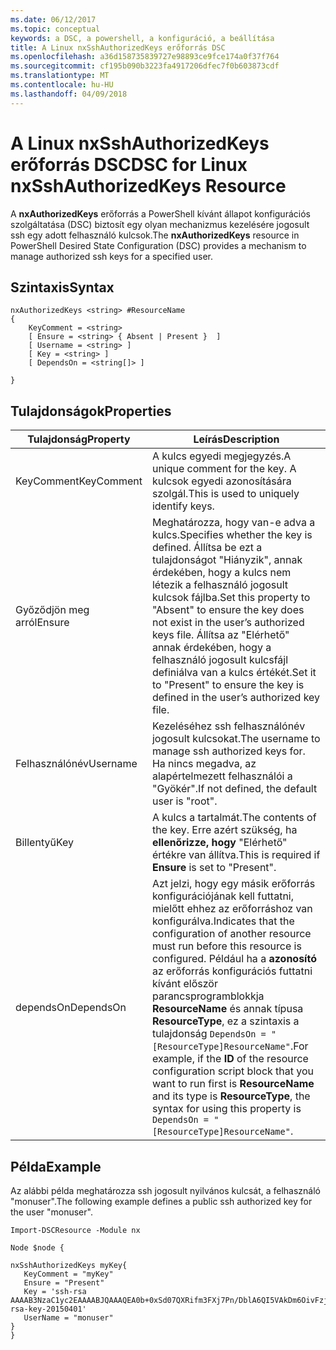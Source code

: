 ```yaml
---
ms.date: 06/12/2017
ms.topic: conceptual
keywords: a DSC, a powershell, a konfiguráció, a beállítása
title: A Linux nxSshAuthorizedKeys erőforrás DSC
ms.openlocfilehash: a36d158735839727e98893ce9fce174a0f37f764
ms.sourcegitcommit: cf195b090b3223fa4917206dfec7f0b603873cdf
ms.translationtype: MT
ms.contentlocale: hu-HU
ms.lasthandoff: 04/09/2018
---
```

# <a name="dsc-for-linux-nxsshauthorizedkeys-resource"></a><span data-ttu-id="532df-103">A Linux nxSshAuthorizedKeys erőforrás DSC</span><span class="sxs-lookup"><span data-stu-id="532df-103">DSC for Linux nxSshAuthorizedKeys Resource</span></span>

<span data-ttu-id="532df-104">A **nxAuthorizedKeys** erőforrás a PowerShell kívánt állapot konfigurációs szolgáltatása (DSC) biztosít egy olyan mechanizmus kezelésére jogosult ssh egy adott felhasználó kulcsok.</span><span class="sxs-lookup"><span data-stu-id="532df-104">The **nxAuthorizedKeys** resource in PowerShell Desired State Configuration (DSC) provides a mechanism to manage authorized ssh keys for a specified user.</span></span>

## <a name="syntax"></a><span data-ttu-id="532df-105">Szintaxis</span><span class="sxs-lookup"><span data-stu-id="532df-105">Syntax</span></span>

```
nxAuthorizedKeys <string> #ResourceName
{
    KeyComment = <string>
    [ Ensure = <string> { Absent | Present }  ]
    [ Username = <string> ]
    [ Key = <string> ]
    [ DependsOn = <string[]> ]

}
```

## <a name="properties"></a><span data-ttu-id="532df-106">Tulajdonságok</span><span class="sxs-lookup"><span data-stu-id="532df-106">Properties</span></span>

|  <span data-ttu-id="532df-107">Tulajdonság</span><span class="sxs-lookup"><span data-stu-id="532df-107">Property</span></span> |  <span data-ttu-id="532df-108">Leírás</span><span class="sxs-lookup"><span data-stu-id="532df-108">Description</span></span> |
|---|---|
| <span data-ttu-id="532df-109">KeyComment</span><span class="sxs-lookup"><span data-stu-id="532df-109">KeyComment</span></span>| <span data-ttu-id="532df-110">A kulcs egyedi megjegyzés.</span><span class="sxs-lookup"><span data-stu-id="532df-110">A unique comment for the key.</span></span> <span data-ttu-id="532df-111">A kulcsok egyedi azonosítására szolgál.</span><span class="sxs-lookup"><span data-stu-id="532df-111">This is used to uniquely identify keys.</span></span>|
| <span data-ttu-id="532df-112">Győződjön meg arról</span><span class="sxs-lookup"><span data-stu-id="532df-112">Ensure</span></span>| <span data-ttu-id="532df-113">Meghatározza, hogy van-e adva a kulcs.</span><span class="sxs-lookup"><span data-stu-id="532df-113">Specifies whether the key is defined.</span></span> <span data-ttu-id="532df-114">Állítsa be ezt a tulajdonságot "Hiányzik", annak érdekében, hogy a kulcs nem létezik a felhasználó jogosult kulcsok fájlba.</span><span class="sxs-lookup"><span data-stu-id="532df-114">Set this property to "Absent" to ensure the key does not exist in the user’s authorized keys file.</span></span> <span data-ttu-id="532df-115">Állítsa az "Elérhető" annak érdekében, hogy a felhasználó jogosult kulcsfájl definiálva van a kulcs értékét.</span><span class="sxs-lookup"><span data-stu-id="532df-115">Set it to "Present" to ensure the key is defined in the user’s authorized key file.</span></span>|
| <span data-ttu-id="532df-116">Felhasználónév</span><span class="sxs-lookup"><span data-stu-id="532df-116">Username</span></span>| <span data-ttu-id="532df-117">Kezeléséhez ssh felhasználónév jogosult kulcsokat.</span><span class="sxs-lookup"><span data-stu-id="532df-117">The username to manage ssh authorized keys for.</span></span> <span data-ttu-id="532df-118">Ha nincs megadva, az alapértelmezett felhasználói a "Gyökér".</span><span class="sxs-lookup"><span data-stu-id="532df-118">If not defined, the default user is "root".</span></span>|
| <span data-ttu-id="532df-119">Billentyű</span><span class="sxs-lookup"><span data-stu-id="532df-119">Key</span></span>| <span data-ttu-id="532df-120">A kulcs a tartalmát.</span><span class="sxs-lookup"><span data-stu-id="532df-120">The contents of the key.</span></span> <span data-ttu-id="532df-121">Erre azért szükség, ha **ellenőrizze, hogy** "Elérhető" értékre van állítva.</span><span class="sxs-lookup"><span data-stu-id="532df-121">This is required if **Ensure** is set to "Present".</span></span>|
| <span data-ttu-id="532df-122">dependsOn</span><span class="sxs-lookup"><span data-stu-id="532df-122">DependsOn</span></span> | <span data-ttu-id="532df-123">Azt jelzi, hogy egy másik erőforrás konfigurációjának kell futtatni, mielőtt ehhez az erőforráshoz van konfigurálva.</span><span class="sxs-lookup"><span data-stu-id="532df-123">Indicates that the configuration of another resource must run before this resource is configured.</span></span> <span data-ttu-id="532df-124">Például ha a **azonosító** az erőforrás konfigurációs futtatni kívánt először parancsprogramblokkja **ResourceName** és annak típusa **ResourceType**, ez a szintaxis a tulajdonság `DependsOn = "[ResourceType]ResourceName"`.</span><span class="sxs-lookup"><span data-stu-id="532df-124">For example, if the **ID** of the resource configuration script block that you want to run first is **ResourceName** and its type is **ResourceType**, the syntax for using this property is `DependsOn = "[ResourceType]ResourceName"`.</span></span>|

## <a name="example"></a><span data-ttu-id="532df-125">Példa</span><span class="sxs-lookup"><span data-stu-id="532df-125">Example</span></span>

<span data-ttu-id="532df-126">Az alábbi példa meghatározza ssh jogosult nyilvános kulcsát, a felhasználó "monuser".</span><span class="sxs-lookup"><span data-stu-id="532df-126">The following example defines a public ssh authorized key for the user "monuser".</span></span>

```
Import-DSCResource -Module nx

Node $node {

nxSshAuthorizedKeys myKey{
   KeyComment = "myKey"
   Ensure = "Present"
   Key = 'ssh-rsa AAAAB3NzaC1yc2EAAAABJQAAAQEA0b+0xSd07QXRifm3FXj7Pn/DblA6QI5VAkDm6OivFzj3U6qGD1VJ6AAxWPCyMl/qhtpRtxZJDu/TxD8AyZNgc8aN2CljN1hOMbBRvH2q5QPf/nCnnJRaGsrxIqZjyZdYo9ZEEzjZUuMDM5HI1LA9B99k/K6PK2Bc1NLivpu7nbtVG2tLOQs+GefsnHuetsRMwo/+c3LtwYm9M0XfkGjYVCLO4CoFuSQpvX6AB3TedUy6NZ0iuxC0kRGg1rIQTwSRcw+McLhslF0drs33fw6tYdzlLBnnzimShMuiDWiT37WqCRovRGYrGCaEFGTG2e0CN8Co8nryXkyWc6NSDNpMzw== rsa-key-20150401'
   UserName = "monuser"
}
}
```